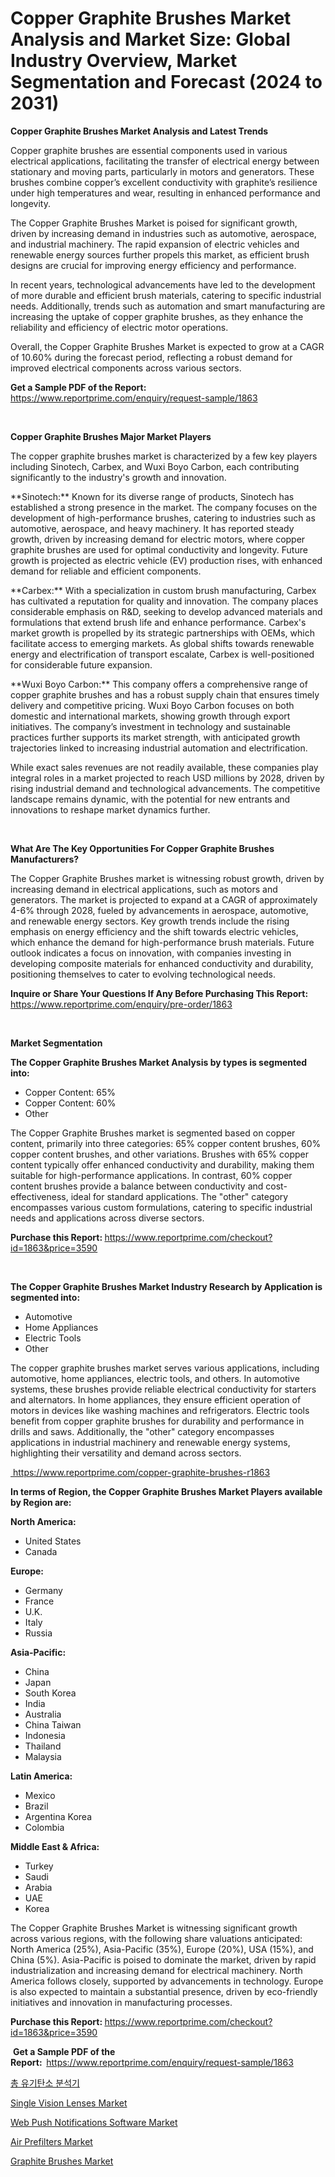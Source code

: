 <p><h1>Copper Graphite Brushes Market Analysis and Market Size: Global Industry Overview, Market Segmentation and Forecast (2024 to 2031)</h1></p><p><strong>Copper Graphite Brushes Market Analysis and Latest Trends</strong></p>
<p><p>Copper graphite brushes are essential components used in various electrical applications, facilitating the transfer of electrical energy between stationary and moving parts, particularly in motors and generators. These brushes combine copper’s excellent conductivity with graphite’s resilience under high temperatures and wear, resulting in enhanced performance and longevity. </p><p>The Copper Graphite Brushes Market is poised for significant growth, driven by increasing demand in industries such as automotive, aerospace, and industrial machinery. The rapid expansion of electric vehicles and renewable energy sources further propels this market, as efficient brush designs are crucial for improving energy efficiency and performance. </p><p>In recent years, technological advancements have led to the development of more durable and efficient brush materials, catering to specific industrial needs. Additionally, trends such as automation and smart manufacturing are increasing the uptake of copper graphite brushes, as they enhance the reliability and efficiency of electric motor operations. </p><p>Overall, the Copper Graphite Brushes Market is expected to grow at a CAGR of 10.60% during the forecast period, reflecting a robust demand for improved electrical components across various sectors.</p></p>
<p><strong>Get a Sample PDF of the Report:&nbsp;</strong> <a href="https://www.reportprime.com/enquiry/request-sample/1863">https://www.reportprime.com/enquiry/request-sample/1863</a></p>
<p>&nbsp;</p>
<p><strong>Copper Graphite Brushes Major Market Players</strong></p>
<p><p>The copper graphite brushes market is characterized by a few key players including Sinotech, Carbex, and Wuxi Boyo Carbon, each contributing significantly to the industry's growth and innovation.</p><p>**Sinotech:** Known for its diverse range of products, Sinotech has established a strong presence in the market. The company focuses on the development of high-performance brushes, catering to industries such as automotive, aerospace, and heavy machinery. It has reported steady growth, driven by increasing demand for electric motors, where copper graphite brushes are used for optimal conductivity and longevity. Future growth is projected as electric vehicle (EV) production rises, with enhanced demand for reliable and efficient components.</p><p>**Carbex:** With a specialization in custom brush manufacturing, Carbex has cultivated a reputation for quality and innovation. The company places considerable emphasis on R&D, seeking to develop advanced materials and formulations that extend brush life and enhance performance. Carbex's market growth is propelled by its strategic partnerships with OEMs, which facilitate access to emerging markets. As global shifts towards renewable energy and electrification of transport escalate, Carbex is well-positioned for considerable future expansion.</p><p>**Wuxi Boyo Carbon:** This company offers a comprehensive range of copper graphite brushes and has a robust supply chain that ensures timely delivery and competitive pricing. Wuxi Boyo Carbon focuses on both domestic and international markets, showing growth through export initiatives. The company’s investment in technology and sustainable practices further supports its market strength, with anticipated growth trajectories linked to increasing industrial automation and electrification.</p><p>While exact sales revenues are not readily available, these companies play integral roles in a market projected to reach USD millions by 2028, driven by rising industrial demand and technological advancements. The competitive landscape remains dynamic, with the potential for new entrants and innovations to reshape market dynamics further.</p></p>
<p>&nbsp;</p>
<p><strong>What Are The Key Opportunities For Copper Graphite Brushes Manufacturers?</strong></p>
<p><p>The Copper Graphite Brushes market is witnessing robust growth, driven by increasing demand in electrical applications, such as motors and generators. The market is projected to expand at a CAGR of approximately 4-6% through 2028, fueled by advancements in aerospace, automotive, and renewable energy sectors. Key growth trends include the rising emphasis on energy efficiency and the shift towards electric vehicles, which enhance the demand for high-performance brush materials. Future outlook indicates a focus on innovation, with companies investing in developing composite materials for enhanced conductivity and durability, positioning themselves to cater to evolving technological needs.</p></p>
<p><strong>Inquire or Share Your Questions If Any Before Purchasing This Report:</strong> <a href="https://www.reportprime.com/enquiry/pre-order/1863">https://www.reportprime.com/enquiry/pre-order/1863</a></p>
<p>&nbsp;</p>
<p><strong>Market Segmentation</strong></p>
<p><strong>The Copper Graphite Brushes Market Analysis by types is segmented into:</strong></p>
<p><ul><li>Copper Content: 65%</li><li>Copper Content: 60%</li><li>Other</li></ul></p>
<p><p>The Copper Graphite Brushes market is segmented based on copper content, primarily into three categories: 65% copper content brushes, 60% copper content brushes, and other variations. Brushes with 65% copper content typically offer enhanced conductivity and durability, making them suitable for high-performance applications. In contrast, 60% copper content brushes provide a balance between conductivity and cost-effectiveness, ideal for standard applications. The "other" category encompasses various custom formulations, catering to specific industrial needs and applications across diverse sectors.</p></p>
<p><strong>Purchase this Report:&nbsp;</strong><a href="https://www.reportprime.com/checkout?id=1863&price=3590">https://www.reportprime.com/checkout?id=1863&price=3590</a></p>
<p>&nbsp;</p>
<p><strong>The Copper Graphite Brushes Market Industry Research by Application is segmented into:</strong></p>
<p><ul><li>Automotive</li><li>Home Appliances</li><li>Electric Tools</li><li>Other</li></ul></p>
<p><p>The copper graphite brushes market serves various applications, including automotive, home appliances, electric tools, and others. In automotive systems, these brushes provide reliable electrical conductivity for starters and alternators. In home appliances, they ensure efficient operation of motors in devices like washing machines and refrigerators. Electric tools benefit from copper graphite brushes for durability and performance in drills and saws. Additionally, the "other" category encompasses applications in industrial machinery and renewable energy systems, highlighting their versatility and demand across sectors.</p></p>
<p><a href="https://www.reportprime.com/copper-graphite-brushes-r1863">&nbsp;https://www.reportprime.com/copper-graphite-brushes-r1863</a></p>
<p><strong>In terms of Region, the Copper Graphite Brushes Market Players available by Region are:</strong></p>
<p>
    <p> <strong> North America: </strong>
        <ul>
            <li>United States</li>
            <li>Canada</li>
        </ul>
        </p> 
    <p> <strong> Europe: </strong>
        <ul>
            <li>Germany</li>
            <li>France</li>
            <li>U.K.</li>
            <li>Italy</li>
            <li>Russia</li>
        </ul>
        </p> 
    <p> <strong> Asia-Pacific: </strong>
        <ul>
            <li>China</li>
            <li>Japan</li>
            <li>South Korea</li>
            <li>India</li>
            <li>Australia</li>
            <li>China Taiwan</li>
            <li>Indonesia</li>
            <li>Thailand</li>
            <li>Malaysia</li>
        </ul>
        </p> 
    <p> <strong> Latin America: </strong>
        <ul>
            <li>Mexico</li>
            <li>Brazil</li>
            <li>Argentina Korea</li>
            <li>Colombia</li>
        </ul>
        </p> 
    <p> <strong> Middle East & Africa: </strong>
        <ul>
            <li>Turkey</li>
            <li>Saudi</li>
            <li>Arabia</li>
            <li>UAE</li>
            <li>Korea</li>
        </ul>
    </p>
    </p>
<p><p>The Copper Graphite Brushes Market is witnessing significant growth across various regions, with the following share valuations anticipated: North America (25%), Asia-Pacific (35%), Europe (20%), USA (15%), and China (5%). Asia-Pacific is poised to dominate the market, driven by rapid industrialization and increasing demand for electrical machinery. North America follows closely, supported by advancements in technology. Europe is also expected to maintain a substantial presence, driven by eco-friendly initiatives and innovation in manufacturing processes.</p></p>
<p><strong>Purchase this Report: </strong><a href="https://www.reportprime.com/checkout?id=1863&price=3590">https://www.reportprime.com/checkout?id=1863&price=3590</a></p>
<p>&nbsp;<strong>Get a Sample PDF of the Report:&nbsp;&nbsp;</strong><a href="https://www.reportprime.com/enquiry/request-sample/1863">https://www.reportprime.com/enquiry/request-sample/1863</a></p>
<p><strong></strong></p>
<p><p><a href="https://medium.com/@melodyfunk1988/%EB%8B%A4%EC%9D%8C-%EB%AA%87-%EB%85%84-%EB%8F%99%EC%95%88-%EC%B4%9D-%EC%9C%A0%EA%B8%B0-%ED%83%84%EC%86%8C-%EB%B6%84%EC%84%9D%EA%B8%B0-%EC%8B%9C%EC%9E%A5%EC%97%90-%EC%98%81%ED%96%A5%EC%9D%84-%EB%AF%B8%EC%B9%A0-%EC%9A%94%EC%9D%B8%EC%9D%80-%EB%AC%B4%EC%97%87%EC%9E%85%EB%8B%88%EA%B9%8C-%EC%A0%9C%ED%92%88-%EB%B0%8F-%EC%A7%80%EC%97%AD-%EB%B6%84%EC%84%9D-2024-2031-1d1940c24aa9">총 유기탄소 분석기</a></p><p><a href="https://www.linkedin.com/pulse/single-vision-lenses-market-forecasts-trends-impact-analysis-okknf?trackingId=M4ftEWuJRh%2B0SjN%2B9mxXmQ%3D%3D">Single Vision Lenses Market</a></p><p><a href="https://medium.com/@raleciabridges8/future-ready-strategic-insights-into-the-global-web-push-notifications-software-market-2024-2031-afb8a78c46c0">Web Push Notifications Software Market</a></p><p><a href="https://issuu.com/reportprime-2/docs/air-prefilters-market-size-2030.ppt_07d2f4cbe743d3">Air Prefilters Market</a></p><p><a href="https://github.com/Chiragrp22/Market-Research-Report-List-6/blob/main/graphite-brushes-market.md">Graphite Brushes Market</a></p></p>